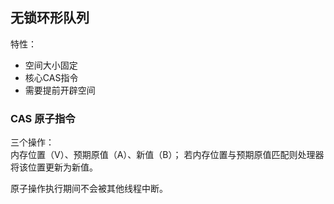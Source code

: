 ## 无锁环形队列

特性：
* 空间大小固定
* 核心CAS指令
* 需要提前开辟空间

### CAS 原子指令

三个操作：  
内存位置（V）、预期原值（A）、新值（B）；
若内存位置与预期原值匹配则处理器将该位置更新为新值。


原子操作执行期间不会被其他线程中断。
